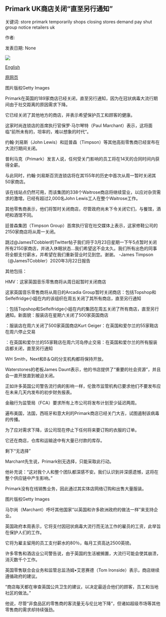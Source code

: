## Primark UK商店关闭“直至另行通知”

关键词: store primark temporarily shops closing stores demand pay shut group notice retailers uk

作者: 

发表日期: None

![](https://ichef.bbci.co.uk/news/1024/branded_news/80C8/production/_111386923_2f7d89ad-4b0c-4b55-85a7-ff3f6553bfab.jpg)

[English](Primark%20UK%20stores%20closing%20%27until%20further%20notice%27.md)

[原网页](https://www.bbc.com/news/business-51995189)

图片版权Getty Images

Primark在英国的189家商店已经关闭，直至另行通知，因为在冠状病毒大流行期间由于社交距离的原因需求下降。

它已经关闭了其他地方的商店，并表示希望保护员工和顾客的健康。

这家时尚连锁店的首席执行官保罗·马尔琴特（Paul Marchant）表示，这将面临“前所未有的，坦率的，难以想象的时代”。

约翰·刘易斯（John Lewis）和廷普森（Timpson）等其他高街零售商已经宣布在大流行期间关闭。

普利马克（Primark）发言人说，任何受关门影响的员工将在14天的合同时间内获得全薪。

与此同时，约翰·刘易斯百货连锁店将在其155年的历史中首次从周一暂时关闭其50家商店。

该在线站点仍然可用，而该集团的338个Waitrose商店将继续营业，以应对杂货需求的激增。已经有超过2,000名John Lewis工人在整个Waitrose工作。

其他零售商表示，他们将暂时关闭商店，尽管政府尚未下令关闭它们，与餐馆，酒吧和酒馆不同。

廷普森集团（Timpson Group）首席执行官在社交媒体上表示，这家修鞋公司的2150家商店将从周一关闭。

跳过@JamesTCobbler的Twitter帖子我们将于3月23日星期一下午5点暂时关闭所有2150家商店，并进入休眠状态...我们希望这不会太久。我们所有出色的同事将全额支付薪水，并希望在我们重新营业时见到您。谢谢。 -James Timpson（@JamesTCobbler）2020年3月22日报告

其他包括：

HMV：这家英国音乐零售商将从周日起暂时关闭商店

这家英国音乐零售商将从周日的Arcadia Group暂时关闭商店：包括Topshop和Selfelfridge小姐在内的该组织在周五关闭了其所有商店，直至另行通知

：包括Topshop和Selfelfridge小姐在内的集团在周五关闭了所有商店，直至另行通知。新面貌：服装店在星期六关闭了500家英国商店

：服装店在周六关闭了500家英国商店Kurt Geiger：在英国和爱尔兰的55家鞋店在周六停止交易

：在英国和爱尔兰的55家鞋店在周六河岛停止交易：在英国和爱尔兰的所有服装店都关闭，直至另行通知

WH Smith，Next和B＆Q的分支机构都将保持开放。

Waterstones的老板James Daunt表示，他的书店提供了“重要的社会资源”，并且会一直开放直到被迫关闭。

正如许多英国公司警告流行病的影响一样，伦敦市监管机构已要求他们不要发布应在未来几天内发布的初步财务报表。

金融行为监管局（FCA）要求所有上市公司将发布计划至少延迟两周。

遍布美国，法国，西班牙和意大利的Primark商店已经关门大吉，试图遏制该病毒的传播。

为了应对需求下降，该公司现在停止下任何将来要订购的衣服的订单。

它还在商店，仓库和运输途中有大量已付款的库存。

剩下“无选择”

Marchant先生说，Primark别无选择，只能采取此行动。

他补充说：“这对我个人和整个团队都深感不安。我们认识到并深感遗憾，这将在整个供应链中产生影响。”

Primark没有在线销售业务，因此通过其实体店网络订购和出售大量服装。

图片版权Getty Images

马尔尚（Marchant）呼吁其他国家“以英国和许多欧洲政府的做法一样”来支持企业。

英国政府本周表示，它将支付因冠状病毒大流行而无法工作的雇员的工资，此举旨在保护人们的工作。

它将为雇主留用的员工支付薪水的80％，每月工资高达2500英镑。

许多零售和酒店业公司警告说，由于英国的生活被搁置，大流行可能会使其崩溃，消灭数千个工作。

英国零售联合会业务和监管总监汤姆•艾恩赛德（Tom Ironside）表示，商店继续遵循政府的建议。

“商店每天都在审查英国公共卫生的建议，以决定最适合他们的顾客，员工和当地社区的做法。”

他说，尽管“非食品区的零售商的客流量无与伦比地下降”，但诸如超级市场等其他零售商的需求却持续强劲。